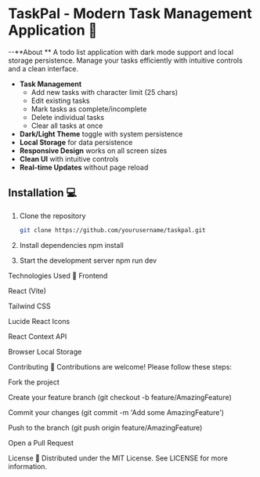# TaskPal - Modern Task Management Application 🚀

--**About **
A todo list application with dark mode support and local storage persistence. Manage your tasks efficiently with intuitive controls and a clean interface.


- **Task Management**
  - Add new tasks with character limit (25 chars)
  - Edit existing tasks
  - Mark tasks as complete/incomplete
  - Delete individual tasks
  - Clear all tasks at once
- **Dark/Light Theme** toggle with system persistence
- **Local Storage** for data persistence
- **Responsive Design** works on all screen sizes
- **Clean UI** with intuitive controls
- **Real-time Updates** without page reload


## Installation 💻

1. Clone the repository
   ```bash
   git clone https://github.com/yourusername/taskpal.git

2. Install dependencies
npm install

3. Start the development server
npm run dev

Technologies Used 🔧
Frontend

React (Vite)

Tailwind CSS

Lucide React Icons

React Context API

Browser Local Storage


Contributing 🤝
Contributions are welcome! Please follow these steps:

Fork the project

Create your feature branch (git checkout -b feature/AmazingFeature)

Commit your changes (git commit -m 'Add some AmazingFeature')

Push to the branch (git push origin feature/AmazingFeature)

Open a Pull Request

License 📄
Distributed under the MIT License. See LICENSE for more information.

